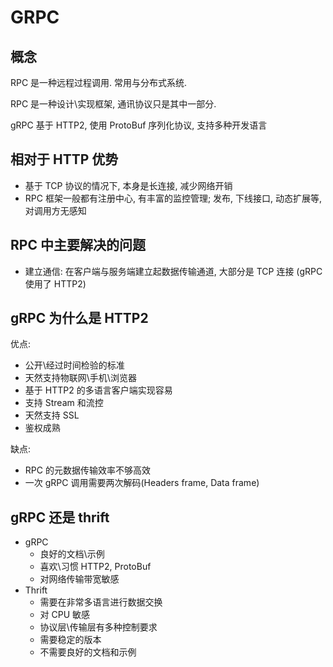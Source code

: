 # GRPC

## 概念

RPC 是一种远程过程调用. 常用与分布式系统.

RPC 是一种设计\实现框架, 通讯协议只是其中一部分.

gRPC 基于 HTTP2, 使用 ProtoBuf 序列化协议, 支持多种开发语言

## 相对于 HTTP 优势

- 基于 TCP 协议的情况下, 本身是长连接, 减少网络开销
- RPC 框架一般都有注册中心, 有丰富的监控管理; 发布, 下线接口, 动态扩展等, 对调用方无感知

## RPC 中主要解决的问题

- 建立通信: 在客户端与服务端建立起数据传输通道, 大部分是  TCP 连接 (gRPC 使用了 HTTP2)

## gRPC 为什么是 HTTP2

优点:

- 公开\经过时间检验的标准
- 天然支持物联网\手机\浏览器
- 基于 HTTP2 的多语言客户端实现容易
- 支持 Stream 和流控
- 天然支持 SSL
- 鉴权成熟

缺点:

- RPC 的元数据传输效率不够高效
- 一次 gRPC 调用需要两次解码(Headers frame, Data frame)

## gRPC 还是 thrift

- gRPC
    - 良好的文档\示例
    - 喜欢\习惯 HTTP2, ProtoBuf
    - 对网络传输带宽敏感
- Thrift
    - 需要在非常多语言进行数据交换
    - 对 CPU 敏感
    - 协议层\传输层有多种控制要求
    - 需要稳定的版本
    - 不需要良好的文档和示例